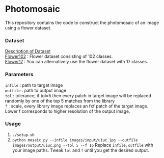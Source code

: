 # Photomosaic

This repository contains the code to construct the photomosaic of an image using a flower dataset.

### Dataset
[Description of Dataset](https://www.robots.ox.ac.uk/~vgg/data/flowers/) \
[Flower102](https://www.robots.ox.ac.uk/~vgg/data/flowers/102/index.html) : Flower dataset consisting of 102 classes. \
[Flower17](https://www.robots.ox.ac.uk/~vgg/data/flowers/17/index.html) : You can alternatively use the flower dataset with 17 classes.

### Parameters
`infile` : path to target image \
`outfile` : path to output image \
`tol` : tolerance, if tol=5 then every patch in target image will be replaced randomly by one of the top 5 matches from the library \
`f` : scale, every library image replaces an fxf patch of the target image. Lower f corresponds to higher resolution of the output image.

### Usage
1. `./setup.sh`
2. `python mosaic.py --infile images/input/uiuc.jpg --outfile images/output/uiuc.png --tol 5 --f 16`
Replace `infile`, `outfile` with your image paths. Tweak `tol` and `f` until you get the desired output.


